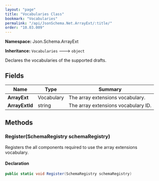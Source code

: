 ```yaml
---
layout: "page"
title: "Vocabularies Class"
bookmark: "Vocabularies"
permalink: "/api/JsonSchema.Net.ArrayExt/:title/"
order: "10.03.009"
---
```

**Namespace:** Json.Schema.ArrayExt

**Inheritance:**
`Vocabularies`
 🡒 
`object`

Declares the vocabularies of the supported drafts.

## Fields

| Name | Type | Summary |
|---|---|---|
| **ArrayExt** | Vocabulary | The array extensions vocabulary. |
| **ArrayExtId** | string | The array extensions vocabulary ID. |

## Methods

### Register(SchemaRegistry schemaRegistry)

Registers the all components required to use the array extensions vocabulary.

#### Declaration

```c#
public static void Register(SchemaRegistry schemaRegistry)
```


